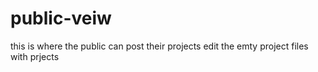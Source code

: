 # public-veiw
this is where the public can post their projects
edit the emty project files with prjects
